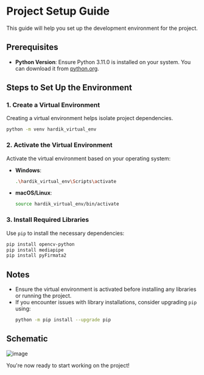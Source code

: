 # Project Setup Guide

This guide will help you set up the development environment for the project.

## Prerequisites
- **Python Version**: Ensure Python 3.11.0 is installed on your system. You can download it from [python.org](https://www.python.org/).

## Steps to Set Up the Environment

### 1. Create a Virtual Environment
Creating a virtual environment helps isolate project dependencies.
```bash
python -m venv hardik_virtual_env
```

### 2. Activate the Virtual Environment
Activate the virtual environment based on your operating system:
- **Windows**:
  ```bash
  .\hardik_virtual_env\Scripts\activate
  ```
- **macOS/Linux**:
  ```bash
  source hardik_virtual_env/bin/activate
  ```

### 3. Install Required Libraries
Use `pip` to install the necessary dependencies:
```bash
pip install opencv-python
pip install mediapipe
pip install pyFirmata2
```

## Notes
- Ensure the virtual environment is activated before installing any libraries or running the project.
- If you encounter issues with library installations, consider upgrading `pip` using:
  ```bash
  python -m pip install --upgrade pip
  ```

## Schematic

![image](https://github.com/user-attachments/assets/380dd4c5-2896-425f-a79e-0832cb077f22)



You're now ready to start working on the project!



